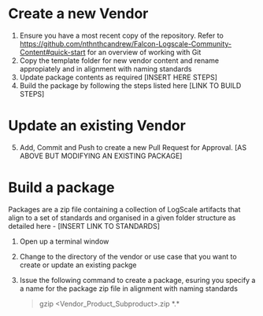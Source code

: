 # Create a new Vendor
1. Ensure you have a most recent copy of the repository. Refer to https://github.com/nthnthcandrew/Falcon-Logscale-Community-Content#quick-start for an overview of working with Git
2. Copy the template folder for new vendor content and rename appropiately and in alignment with naming standards
3. Update package contents as required [INSERT HERE STEPS]
4. Build the package by following the steps listed here [LINK TO BUILD STEPS]
# Update an existing Vendor
5. Add, Commit and Push to create a new Pull Request for Approval.
[AS ABOVE BUT MODIFYING AN EXISTING PACKAGE]
# Build a package
Packages are a zip file containing a collection of LogScale artifacts that align to a set of standards and organised in a given folder structure as detailed here - [INSERT LINK TO STANDARDS]
1. Open up a terminal window
2. Change to the directory of the vendor or use case that you want to create or update an existing packge
3. Issue the following command to create a package, esuring you specify a a name for the package zip file in alignment with naming standards

   > gzip <Vendor_Product_Subproduct>.zip \*.\* 
